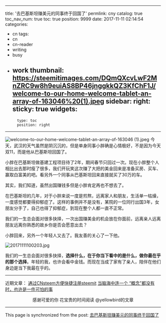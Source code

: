 
---
title: '去巴基斯坦赚美元的同事终于回国了'
permlink: cny
catalog: true
toc_nav_num: true
toc: true
position: 9999
date: 2017-11-11 02:14:54
categories:
- cn
tags:
- cn
- cn-reader
- writing
- busy
- work
thumbnail: https://steemitimages.com/DQmQXcvLwF2MnZRC9w8h9euiAS8BP46jnggkkQZ3KfChF1J/welcome-to-our-home-welcome-tablet-an-array-of-163046%20(1).jpeg
sidebar:
    right:
        sticky: true
widgets:
    -
        type: toc
        position: right
---


![welcome-to-our-home-welcome-tablet-an-array-of-163046 (1).jpeg](https://steemitimages.com/DQmQXcvLwF2MnZRC9w8h9euiAS8BP46jnggkkQZ3KfChF1J/welcome-to-our-home-welcome-tablet-an-array-of-163046%20(1).jpeg)
今天，武汉的天气虽然是阴沉沉的，但是单身同事小胖确是心情极好，不是因为今天双11，而是他从巴基斯坦回国了。

小胖在巴基斯坦做基建工程项目待了2年，期间春节只回过一次。现在小胖整个人相比出去那时瘦了很多，我们开玩笑这次赚了大把的美金回来是准备买房、买车、赢取白富美的吧。看另外一个同事从巴基斯坦回来直接就买了30万的车。

其实，我们知道，虽然出国赚钱多但是小胖肯定再也不想去了。

在巴基斯坦的几年，对于小胖来说一度是煎熬，远离家人和朋友，生活单一枯燥，一度感觉都要得抑郁症了。这样的事例并不是没有，某院的一位同行出国3年，女朋友分手了，自己也得了抑郁症，到现在整个人都一直不正常。

我们的一生总会面对很多抉择，一次出国赚美金的机会放在你面前，远离亲人远离朋友远离你熟悉的故乡你是否会愿意出去？

小胖回来，另外一个年轻人又去了。我友善的关心了一下他。

![20171111100203.jpg](https://steemitimages.com/DQmaW5jpxTeYqsWgSdUUR8S7DYUpsmvVbmUD3cLCA4LbkNa/20171111100203.jpg)

我们的一生总会面对很多抉择，**选择什么，在于你当下看中的是什么，做你最在乎的那个选择**。年轻的我，也许会看中金钱。而现在当成了家有了亲人，陪伴在他们身边是当下我最在乎的。

---

近期文章：
[通过CNsteem方便快捷注册steemit](https://steemit.com/cn/@yellowbird/cnsteem-steemit)
[当脑海中连一个 “概念”都没有时，也许是一件可怕的事](https://steemit.com/cn/@yellowbird/sehhm)

<center>感谢可爱的你
花宝贵的时间阅读 @yellowbird的文章</center>

- - -

This page is synchronized from the post: [去巴基斯坦赚美元的同事终于回国了](https://steemit.com/@yellowbird/cny)
